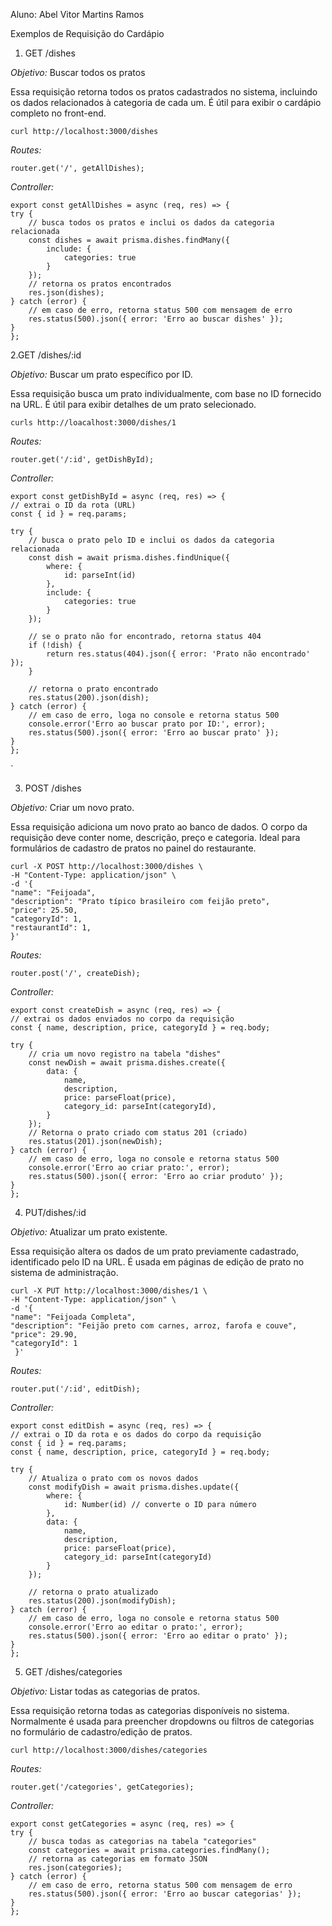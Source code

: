 Aluno: Abel Vitor Martins Ramos


Exemplos de Requisição do Cardápio


1. GET /dishes

*Objetivo:* Buscar todos os pratos

Essa requisição retorna todos os pratos cadastrados no sistema, incluindo os dados relacionados à categoria de cada um. É útil para exibir o cardápio completo no front-end.

    curl http://localhost:3000/dishes

*Routes:*

    router.get('/', getAllDishes);

*Controller:*

    export const getAllDishes = async (req, res) => {
    try {
        // busca todos os pratos e inclui os dados da categoria relacionada
        const dishes = await prisma.dishes.findMany({
            include: {
                categories: true 
            }
        });
        // retorna os pratos encontrados
        res.json(dishes);
    } catch (error) {
        // em caso de erro, retorna status 500 com mensagem de erro
        res.status(500).json({ error: 'Erro ao buscar dishes' });
    }
    };


2.GET /dishes/:id

*Objetivo:* Buscar um prato específico por ID.

Essa requisição busca um prato individualmente, com base no ID fornecido na URL. É útil para exibir detalhes de um prato selecionado.

    curls http://loacalhost:3000/dishes/1

*Routes:*

    router.get('/:id', getDishById);


*Controller:*

    export const getDishById = async (req, res) => {
    // extrai o ID da rota (URL)
    const { id } = req.params;

    try {
        // busca o prato pelo ID e inclui os dados da categoria relacionada
        const dish = await prisma.dishes.findUnique({
            where: {
                id: parseInt(id)
            },
            include: {
                categories: true
            }
        });

        // se o prato não for encontrado, retorna status 404
        if (!dish) {
            return res.status(404).json({ error: 'Prato não encontrado' });
        }

        // retorna o prato encontrado
        res.status(200).json(dish);
    } catch (error) {
        // em caso de erro, loga no console e retorna status 500
        console.error('Erro ao buscar prato por ID:', error);
        res.status(500).json({ error: 'Erro ao buscar prato' });
    }
    };
`


3. POST /dishes

*Objetivo:* Criar um novo prato.

Essa requisição adiciona um novo prato ao banco de dados. O corpo da requisição deve conter nome, descrição, preço e categoria. Ideal para formulários de cadastro de pratos no painel do restaurante.


    curl -X POST http://localhost:3000/dishes \
    -H "Content-Type: application/json" \
    -d '{
    "name": "Feijoada",
    "description": "Prato típico brasileiro com feijão preto",
    "price": 25.50,
    "categoryId": 1,
    "restaurantId": 1,
    }'


*Routes:*

    router.post('/', createDish);


*Controller:*

    export const createDish = async (req, res) => {
    // extrai os dados enviados no corpo da requisição
    const { name, description, price, categoryId } = req.body;

    try {
        // cria um novo registro na tabela "dishes"
        const newDish = await prisma.dishes.create({
            data: {
                name,
                description,
                price: parseFloat(price), 
                category_id: parseInt(categoryId), 
            }
        });
        // Retorna o prato criado com status 201 (criado)
        res.status(201).json(newDish);
    } catch (error) {
        // em caso de erro, loga no console e retorna status 500
        console.error('Erro ao criar prato:', error);
        res.status(500).json({ error: 'Erro ao criar produto' });
    }
    };


4. PUT/dishes/:id

*Objetivo:* Atualizar um prato existente.

Essa requisição altera os dados de um prato previamente cadastrado, identificado pelo ID na URL. É usada em páginas de edição de prato no sistema de administração.

    curl -X PUT http://localhost:3000/dishes/1 \
    -H "Content-Type: application/json" \
    -d '{
    "name": "Feijoada Completa",
    "description": "Feijão preto com carnes, arroz, farofa e couve",
    "price": 29.90,
    "categoryId": 1
     }'

*Routes:* 

    router.put('/:id', editDish);


*Controller:*

    export const editDish = async (req, res) => {
    // extrai o ID da rota e os dados do corpo da requisição
    const { id } = req.params; 
    const { name, description, price, categoryId } = req.body;

    try {
        // Atualiza o prato com os novos dados
        const modifyDish = await prisma.dishes.update({
            where: {
                id: Number(id) // converte o ID para número
            },
            data: {
                name,
                description,
                price: parseFloat(price), 
                category_id: parseInt(categoryId) 
            }
        });

        // retorna o prato atualizado
        res.status(200).json(modifyDish);
    } catch (error) {
        // em caso de erro, loga no console e retorna status 500
        console.error('Erro ao editar o prato:', error);
        res.status(500).json({ error: 'Erro ao editar o prato' });
    }
    };
 

5. GET /dishes/categories

*Objetivo:* Listar todas as categorias de pratos.

Essa requisição retorna todas as categorias disponíveis no sistema. Normalmente é usada para preencher dropdowns ou filtros de categorias no formulário de cadastro/edição de pratos.

    curl http://localhost:3000/dishes/categories

*Routes:* 
    
    router.get('/categories', getCategories);


*Controller:*

    export const getCategories = async (req, res) => {
    try {
        // busca todas as categorias na tabela "categories"
        const categories = await prisma.categories.findMany();
        // retorna as categorias em formato JSON
        res.json(categories);
    } catch (error) {
        // em caso de erro, retorna status 500 com mensagem de erro
        res.status(500).json({ error: 'Erro ao buscar categorias' });
    }
    }; 
